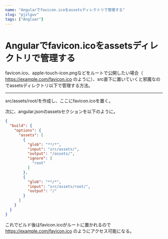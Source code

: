 ```yaml
---
name: "Angularでfavicon.icoをassetsディレクトリで管理する"
slug: "pjzlguv"
tags: ["Angluar"]
---
```


# Angularでfavicon.icoをassetsディレクトリで管理する

favicon.ico、apple-touch-icon.pngなどをルートで公開したい場合（ https://example.com/favicon.ico のように）、src直下に置いていくと邪魔なのでassetsディレクトリ以下で管理する方法。

----------

src/assets/root/を作成し、ここにfavicon.icoを置く。

次に、angular.jsonのassetsセクションを以下のように。

```json
{
  "build": {
    "options": {
      "assets": [
        {
          "glob": "**/*",
          "input": "src/assets/",
          "output": "/assets/",
          "ignore": [
            "root"
          ]
        },
        {
          "glob": "**/*",
          "input": "src/assets/root/",
          "output": "/"
        }
      ]
    }
  }
}
```

これでビルド後はfavicon.icoがルートに置かれるので https://example.com/favicon.ico のようにアクセス可能になる。
